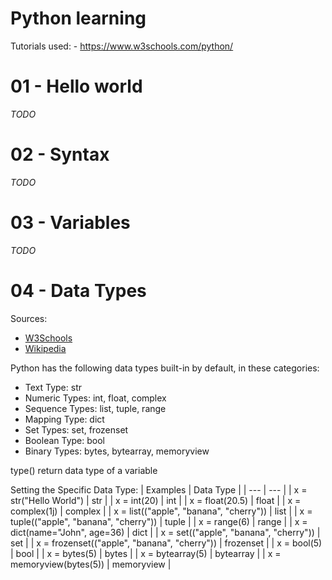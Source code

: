 # Python learning

Tutorials used:
    - https://www.w3schools.com/python/

# 01 - Hello world

*TODO*

# 02 - Syntax

*TODO*

# 03 - Variables

*TODO*

# 04 - Data Types

Sources:
- [W3Schools][1]
- [Wikipedia][2]

Python has the following data types built-in by default, in these categories:
- Text Type:      str
- Numeric Types:  int, float, complex
- Sequence Types: list, tuple, range
- Mapping Type: 	dict
- Set Types: 	    set, frozenset
- Boolean Type: 	bool
- Binary Types: 	bytes, bytearray, memoryview

type() return data type of a variable

Setting the Specific Data Type:
| Examples | Data Type |
| --- | --- |
| x = str("Hello World") | str |
| x = int(20) | int |
| x = float(20.5) | float |
| x = complex(1j) | complex |
| x = list(("apple", "banana", "cherry")) | list |
| x = tuple(("apple", "banana", "cherry")) | tuple |
| x = range(6) | range |
| x = dict(name="John", age=36) | dict |
| x = set(("apple", "banana", "cherry")) | set |
| x = frozenset(("apple", "banana", "cherry")) | frozenset |
| x = bool(5) | bool |
| x = bytes(5) | bytes |
| x = bytearray(5) | bytearray |
| x = memoryview(bytes(5)) | memoryview |

[1]: https://www.w3schools.com/python/python_datatypes.asp
[2]: https://es.wikipedia.org/wiki/Python#Tipos_de_datos